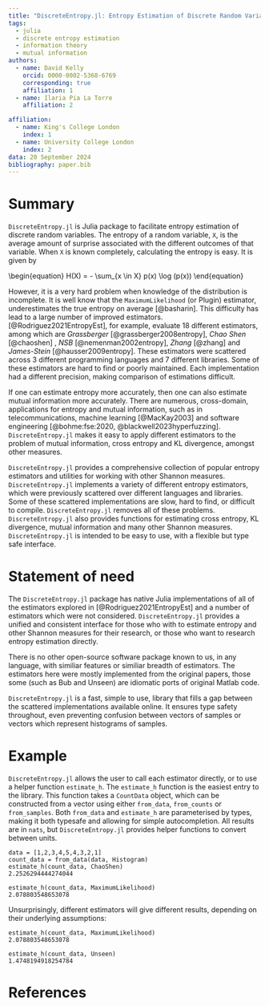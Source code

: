 ```yaml
---
title: "DiscreteEntropy.jl: Entropy Estimation of Discrete Random Variables with Julia"
tags:
  - julia
  - discrete entropy estimation
  - information theory
  - mutual information
authors:
  - name: David Kelly
    orcid: 0000-0002-5368-6769
    corresponding: true
    affiliation: 1
  - name: Ilaria Pia La Torre
    affiliation: 2

affiliation:
  - name: King's College London
    index: 1
  - name: University College London
    index: 2
data: 20 September 2024
bibliography: paper.bib
---
```


# Summary

`DiscreteEntropy.jl` is Julia package to facilitate entropy estimation of discrete random variables.
The entropy of a random variable, `X`, is the average amount of surprise associated with
the different outcomes of that variable. When `X` is known completely, calculating the entropy is easy. It is
given by

\begin{equation}
H(X) = - \sum\_{x \in X} p(x) \log (p(x))
\end{equation}

However, it is a very hard problem when knowledge of the distribution is incomplete. It is well know that
the `MaximumLikelihood` (or Plugin) estimator, underestimates the true entropy on average [@basharin].
This difficulty has lead to a large number of improved estimators. [@Rodriguez2021EntropyEst], for example,
evaluate 18 different estimators, among which are _Grassberger_ [@grassberger2008entropy],
_Chao Shen_ [@chaoshen] , _NSB_ [@nemenman2002entropy], _Zhang_ [@zhang] and _James-Stein_ [@hausser2009entropy].
These estimators were scattered across 3 different programming languages
and 7 different libraries. Some of these estimators are hard to find or poorly maintained. Each implementation had
a different precision, making comparison of estimations difficult.

If one can estimate entropy more accurately, then one can also estimate mutual information more accurately. There
are numerous, cross-domain, applications for entropy and mutual information, such as in telecommunications,
machine learning [@MacKay2003] and software engineering [@bohme:fse:2020, @blackwell2023hyperfuzzing]. `DiscreteEntropy.jl` makes
it easy to apply different estimators to the problem of mutual information, cross entropy and KL divergence, amongst other
measures.

`DiscreteEntropy.jl` provides a comprehensive collection of popular entropy estimators and utilities for working with other Shannon measures.
`DiscreteEntropy.jl` implements a variety of different entropy estimators, which were previously scattered over
different languages and libraries. Some of these scattered implementations are slow, hard to find, or difficult to compile.
`DiscreteEntropy.jl` removes all of these problems. `DiscreteEntropy.jl` also provides functions for estimating cross entropy,
KL divergence, mutual information and many other Shannon measures. `DiscreteEntropy.jl` is intended to be
easy to use, with a flexible but type safe interface.

# Statement of need

The `DiscreteEntropy.jl` package has native Julia implementations of all of the estimators explored
in [@Rodriguez2021EntropyEst] and a number of estimators which were not considered.
`DiscreteEntropy.jl` provides a unified and consistent interface for those who with to estimate entropy and other
Shannon measures for their research, or those who want to research entropy estimation directly.

There is no other open-source software package known to us, in any language, with similiar features or similiar breadth of
estimators. The estimators here were mostly implemented from the original papers, those some (such as Bub and Unseen) are
idiomatic ports of original Matlab code.

`DiscreteEntropy.jl` is a fast, simple to use, library that fills a gap between the scattered implementations available online.
It ensures type safety throughout, even preventing confusion between vectors of samples or vectors which represent histograms of samples.

# Example

`DiscreteEntropy.jl` allows the user to call each estimator directly, or to use a helper function `estimate_h`.
The `estimate_h` function is the easiest entry to the library. This function takes a `CountData` object, which
can be constructed from a vector using either `from_data`, `from_counts` or `from_samples`. Both `from_data` and
`estimate_h` are parameterised by types, making it both typesafe and allowing for simple autocompletion. All results
are in `nats`, but `DiscreteEntropy.jl` provides helper functions to convert between units.

```
data = [1,2,3,4,5,4,3,2,1]
count_data = from_data(data, Histogram)
estimate_h(count_data, ChaoShen)
2.2526294444274044

estimate_h(count_data, MaximumLikelihood)
2.078803548653078
```

Unsurprisingly, different estimators will give different results, depending on their underlying assumptions:

```
estimate_h(count_data, MaximumLikelihood)
2.078803548653078

estimate_h(count_data, Unseen)
1.4748194918254784
```

# References
